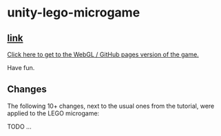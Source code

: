# unity-lego-microgame

## [link](https://steffenricklin.github.io/unity-lego-microgame/)
[Click here to get to the WebGL / GitHub pages version of the game.](https://steffenricklin.github.io/unity-lego-microgame/)

Have fun.

## Changes
The following 10+ changes, next to the usual ones from the tutorial, were applied to the LEGO microgame:

TODO ...
